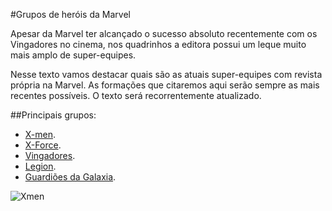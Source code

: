 #Grupos de heróis da Marvel

Apesar da Marvel ter alcançado o sucesso absoluto recentemente com os Vingadores no cinema, nos quadrinhos a editora possui um leque muito mais amplo de super-equipes.

Nesse texto vamos destacar quais são as atuais super-equipes com revista própria na Marvel. As formações que citaremos aqui serão sempre as mais recentes possíveis. O texto será recorrentemente atualizado.

##Principais grupos: 

* [X-men](xmen/xmen.md).
* [X-Force](xforce/xforce.md).
* [Vingadores](vingadores/vingadores.md).
* [Legion](legion/legion.md).
* [Guardiões da Galaxia](guardioes_galaxia/guardioes_galaxia.md).


![Xmen](https://upload.wikimedia.org/wikipedia/commons/thumb/b/b9/Marvel_Logo.svg/1200px-Marvel_Logo.svg.png)


